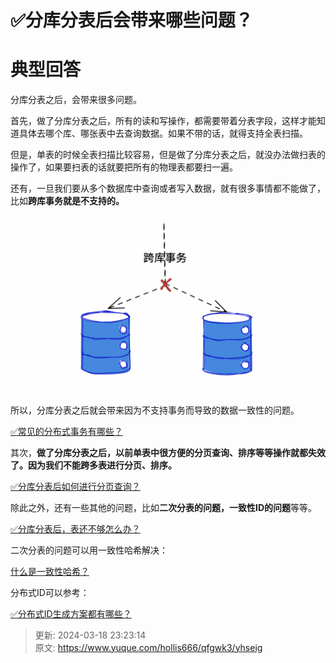 # ✅分库分表后会带来哪些问题？

# 典型回答


分库分表之后，会带来很多问题。



首先，做了分库分表之后，所有的读和写操作，都需要带着分表字段，这样才能知道具体去哪个库、哪张表中去查询数据。如果不带的话，就得支持全表扫描。



但是，单表的时候全表扫描比较容易，但是做了分库分表之后，就没办法做扫表的操作了，如果要扫表的话就要把所有的物理表都要扫一遍。



还有，一旦我们要从多个数据库中查询或者写入数据，就有很多事情都不能做了，比如**跨库事务就是不支持的。**



![1672305434815-a75a8b9d-add0-46ca-b047-1073d2df0882.png](./img/Idripf4HCzj3B_hB/1672305434815-a75a8b9d-add0-46ca-b047-1073d2df0882-881335.png)



所以，分库分表之后就会带来因为不支持事务而导致的数据一致性的问题。



[✅常见的分布式事务有哪些？](https://www.yuque.com/hollis666/qfgwk3/yr0lu6)



其次，**做了分库分表之后，以前单表中很方便的分页查询、排序等等操作就都失效了。因为我们不能跨多表进行分页、排序。**

[✅分库分表后如何进行分页查询？](https://www.yuque.com/hollis666/qfgwk3/znu3byuscn503ags)



除此之外，还有一些其他的问题，比如**二次分表的问题，一致性ID的问题**等等。



[✅分库分表后，表还不够怎么办？](https://www.yuque.com/hollis666/qfgwk3/eczghpx140tsgtgv)



二次分表的问题可以用一致性哈希解决：

[什么是一致性哈希？](https://www.yuque.com/hollis666/qfgwk3/hgx0twgg4t7nqg6v)



分布式ID可以参考：



[✅分布式ID生成方案都有哪些？](https://www.yuque.com/hollis666/qfgwk3/cdfb2w)





> 更新: 2024-03-18 23:23:14  
> 原文: <https://www.yuque.com/hollis666/qfgwk3/yhseig>